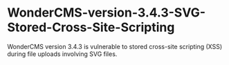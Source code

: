 # WonderCMS-version-3.4.3-SVG-Stored-Cross-Site-Scripting
WonderCMS version 3.4.3 is vulnerable to stored cross-site scripting (XSS) during file uploads involving SVG files. 
